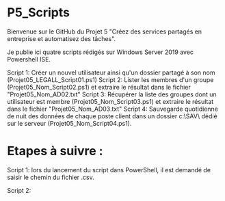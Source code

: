 # P5_Scripts
Bienvenue sur le GitHub du Projet 5 "Créez des services partagés en entreprise et automatisez des tâches".

Je publie ici quatre scripts rédigés sur Windows Server 2019 avec Powershell ISE.

Script 1: Créer un nouvel utilisateur ainsi qu'un dossier partagé à son nom (Projet05_LEGALL_Script01.ps1)
Script 2: Lister les membres d'un groupe (Projet05_Nom_Script02.ps1) et extraire le résultat dans le fichier "Projet05_Nom_AD02.txt"
Script 3: Récupérer la liste des groupes dont un utilisateur est membre (Projet05_Nom_Script03.ps1) et extraire le résultat dans le fichier "Projet05_Nom_AD03.txt"
Script 4: Sauvegarde quotidienne de nuit des données de chaque poste client dans un dossier c:\SAV\ dédié sur le serveur (Projet05_Nom_Script04.ps1).


# Etapes à suivre :

Script 1: lors du lancement du script dans PowerShell, il est demandé de saisir le chemin du fichier .csv.

Script 2: 
